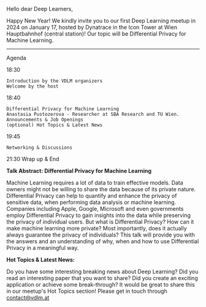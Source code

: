 Hello dear Deep Learners,

Happy New Year! We kindly invite you to our first Deep Learning meetup in 2024 on January 17, hosted by Dynatrace in the Icon Tower at Wien Hauptbahnhof (central station)! Our topic will be Differential Privacy for Machine Learning.

***

Agenda

18:30

    Introduction by the VDLM organizers
    Welcome by the host

18:40

    Differential Privacy for Machine Learning
    Anastasia Pustozerova - Researcher at SBA Research and TU Wien.
    Announcements & Job Openings
    (optional) Hot Topics & Latest News

19:45

    Networking & Discussions

21:30 Wrap up & End

**Talk Abstract: Differential Privacy for Machine Learning**

Machine Learning requires a lot of data to train effective models. Data owners might not be willing to share the data because of its private nature. Differential Privacy can help to quantify and enhance the privacy of sensitive data, when performing data analysis or machine learning. Companies including Apple, Google, Microsoft and even governments employ Differential Privacy to gain insights into the data while preserving the privacy of individual users. But what is Differential Privacy? How can it make machine learning more private? Most importantly, does it actually always guarantee the privacy of individuals? This talk will provide you with the answers and an understanding of why, when and how to use Differential Privacy in a meaningful way.

**Hot Topics & Latest News:**

Do you have some interesting breaking news about Deep Learning? Did you read an interesting paper that you want to share? Did you create an exciting application or achieve some break-through? It would be great to share this in our meetup's Hot Topics section! Please get in touch through contact@vdlm.at
